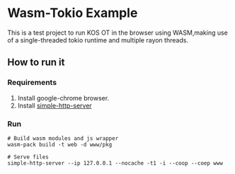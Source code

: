# Wasm-Tokio Example

This is a test project to run KOS OT in the browser using WASM,making use of a
single-threaded tokio runtime and multiple rayon threads.

## How to run it

### Requirements
1. Install google-chrome browser.
2. Install [simple-http-server](https://github.com/TheWaWaR/simple-http-server)

### Run
```
# Build wasm modules and js wrapper
wasm-pack build -t web -d www/pkg

# Serve files
simple-http-server --ip 127.0.0.1 --nocache -t1 -i --coop --coep www
```




